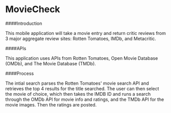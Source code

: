 MovieCheck
==========
####Introduction

This mobile application will take a movie entry and return critic reviews from 3 major aggregate review sites: Rotten Tomatoes, IMDb, and Metacritic.

####APIs

This application uses APIs from Rotten Tomatoes, Open Movie Database (OMDb), and The Movie Database (TMDb).

####Process

The intial search parses the Rotten Tomatoes' movie search API and retrieves the top 4 results for the title searched. The user can then select the movie of choice, which then takes the IMDB ID and runs a search through the OMDb API for movie info and ratings, and the TMDb API for the movie images. Then the ratings are posted.

